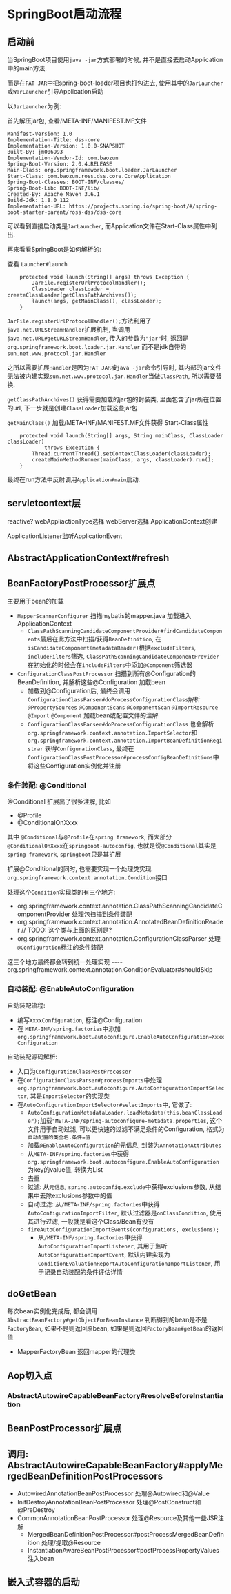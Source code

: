# SpringBoot启动流程

## 启动前

当SpringBoot项目使用`java -jar`方式部署的时候, 并不是直接去启动Application中的main方法.

而是在`FAT JAR`中把spring-boot-loader项目也打包进去, 使用其中的`JarLauncher`或`WarLauncher`引导Application启动

以`JarLauncher`为例:

首先解压jar包, 查看/META-INF/MANIFEST.MF文件
```
Manifest-Version: 1.0
Implementation-Title: dss-core
Implementation-Version: 1.0.0-SNAPSHOT
Built-By: jm006993
Implementation-Vendor-Id: com.baozun
Spring-Boot-Version: 2.0.4.RELEASE
Main-Class: org.springframework.boot.loader.JarLauncher
Start-Class: com.baozun.ross.dss.core.CoreApplication
Spring-Boot-Classes: BOOT-INF/classes/
Spring-Boot-Lib: BOOT-INF/lib/
Created-By: Apache Maven 3.6.1
Build-Jdk: 1.8.0_112
Implementation-URL: https://projects.spring.io/spring-boot/#/spring-boot-starter-parent/ross-dss/dss-core
```

可以看到直接启动类是`JarLauncher`, 而Application文件在Start-Class属性中列出.

再来看看SpringBoot是如何解析的:

查看 `Launcher#launch`

```
	protected void launch(String[] args) throws Exception {
		JarFile.registerUrlProtocolHandler();
		ClassLoader classLoader = createClassLoader(getClassPathArchives());
		launch(args, getMainClass(), classLoader);
	}
```

`JarFile.registerUrlProtocolHandler();`方法利用了`java.net.URLStreamHandler`扩展机制, 当调用`java.net.URL#getURLStreamHandler`, 传入的参数为`"jar"`时, 
返回是`org.springframework.boot.loader.jar.Handler` 而不是jdk自带的`sun.net.www.protocol.jar.Handler`

之所以需要扩展`Handler`是因为`FAT JAR`被`java -jar`命令引导时, 其内部的jar文件无法被内建实现`sun.net.www.protocol.jar.Handler`当做`ClassPath`, 所以需要替换.

`getClassPathArchives()` 获得需要加载的jar包的封装类, 里面包含了jar所在位置的url, 下一步就是创建`ClassLoader`加载这些jar包

`getMainClass()`  加载/META-INF/MANIFEST.MF文件获得 Start-Class属性

```
	protected void launch(String[] args, String mainClass, ClassLoader classLoader)
			throws Exception {
		Thread.currentThread().setContextClassLoader(classLoader);
		createMainMethodRunner(mainClass, args, classLoader).run();
	}
```
最终在run方法中反射调用`Application#main`启动.

## servletcontext层
reactive?
webAppliactionType选择
webServer选择
ApplicationContext创建

ApplicationListener监听ApplicationEvent

## AbstractApplicationContext#refresh

## BeanFactoryPostProcessor扩展点

主要用于bean的加载

- `MapperScannerConfigurer` 扫描mybatis的mapper.java 加载进入ApplicationContext
    - `ClassPathScanningCandidateComponentProvider#findCandidateComponents`最后在此方法中扫描/获得`BeanDefinition`, 在`isCandidateComponent(metadataReader)`根据`excludeFilters`, `includeFilters`筛选, `ClassPathScanningCandidateComponentProvider`在初始化的时候会在`includeFilters`中添加`@Component`筛选器
- `ConfigurationClassPostProcessor` 扫描到所有@Configuration的BeanDefinition, 并解析这些@Configuration 加载bean
    - 加载到@Configuration后, 最终会调用 `ConfigurationClassParser#doProcessConfigurationClass`解析 `@PropertySources` `@ComponentScans` `@ComponentScan` `@ImportResource` `@Import` `@Component` 加载bean或配置文件的注解
    - `ConfigurationClassParser#doProcessConfigurationClass` 也会解析`org.springframework.context.annotation.ImportSelector`和`org.springframework.context.annotation.ImportBeanDefinitionRegistrar` 获得`ConfigurationClass`, 最终在`ConfigurationClassPostProcessor#processConfigBeanDefinitions`中将这些Configuration实例化并注册
    
### 条件装配: @Conditional

@Conditional 扩展出了很多注解, 比如
- @Profile
- @ConditionalOnXxxx

其中 `@Conditional`与`@Profile`在`spring framework`, 而大部分`@ConditionalOnXxxx`在`springboot-autoconfig`, 也就是说`@Conditional`其实是`spring framework`, `springboot`只是其扩展

扩展@Conditional的同时, 也需要实现一个处理类实现`org.springframework.context.annotation.Condition`接口

处理这个`Condition`实现类的有三个地方:
- org.springframework.context.annotation.ClassPathScanningCandidateComponentProvider     处理包扫描到条件装配
- org.springframework.context.annotation.AnnotatedBeanDefinitionReader                   // TODO: 这个类与上面的区别是?             
- org.springframework.context.annotation.ConfigurationClassParser                        处理`@Configuration`标注的条件装配

这三个地方最终都会转到统一处理实现 ---- org.springframework.context.annotation.ConditionEvaluator#shouldSkip
    
### 自动装配: @EnableAutoConfiguration
自动装配流程:
- 编写`XxxxConfiguration`, 标注@Configuration
- 在 `META-INF/spring.factories`中添加 `org.springframework.boot.autoconfigure.EnableAutoConfiguration=XxxxConfiguration`

自动装配源码解析:
- 入口为`ConfigurationClassPostProcessor`
- 在`ConfigurationClassParser#processImports`中处理`org.springframework.boot.autoconfigure.AutoConfigurationImportSelector`, 其是`ImportSelector`的实现类
- 在`AutoConfigurationImportSelector#selectImports`中, 它做了:
    - `AutoConfigurationMetadataLoader.loadMetadata(this.beanClassLoader);`加载`"META-INF/spring-autoconfigure-metadata.properties`, 这个文件用于自动过滤, 可以更快速的过滤不满足条件的Configuration, 格式为`自动配置的类全名.条件=值`
    - 加载`@EnableAutoConfiguration`的元信息, 封装为`AnnotationAttributes`
    - 从`META-INF/spring.factories`中获得 `org.springframework.boot.autoconfigure.EnableAutoConfiguration`为key的value值, 转换为List<String>
    - 去重
    - 过滤: 从`元信息`, `spring.autoconfig.exclude`中获得exclusions参数, 从结果中去除exclusions参数中的值
    - 自动过滤: 从`/META-INF/spring.factories`中获得`AutoConfigurationImportFilter`, 默认过滤器是`onClassCondition`, 使用其进行过滤, 一般就是看这个Class/Bean有没有
    - `fireAutoConfigurationImportEvents(configurations, exclusions);`
        - 从`/META-INF/spring.factories`中获得`AutoConfigurationImportListener`, 其用于监听`AutoConfigurationImportEvent`, 默认内建实现为`ConditionEvaluationReportAutoConfigurationImportListener`, 用于记录自动装配的条件评估详情

## doGetBean

每次bean实例化完成后, 都会调用 `AbstractBeanFactory#getObjectForBeanInstance` 判断得到的bean是不是`FactoryBean`, 如果不是则返回原bean, 如果是则返回`FactoryBean#getBean`的返回值
- MapperFactoryBean 返回mapper的代理类


## Aop切入点

### AbstractAutowireCapableBeanFactory#resolveBeforeInstantiation

## BeanPostProcessor扩展点

## 调用: AbstractAutowireCapableBeanFactory#applyMergedBeanDefinitionPostProcessors

- AutowiredAnnotationBeanPostProcessor 处理@Autowired和@Value
- InitDestroyAnnotationBeanPostProcessor 处理@PostConstruct和@PreDestroy
- CommonAnnotationBeanPostProcessor 处理@Resource及其他一些JSR注解
    - MergedBeanDefinitionPostProcessor#postProcessMergedBeanDefinition 处理/提取@Resource
    - InstantiationAwareBeanPostProcessor#postProcessPropertyValues 注入bean

## 嵌入式容器的启动